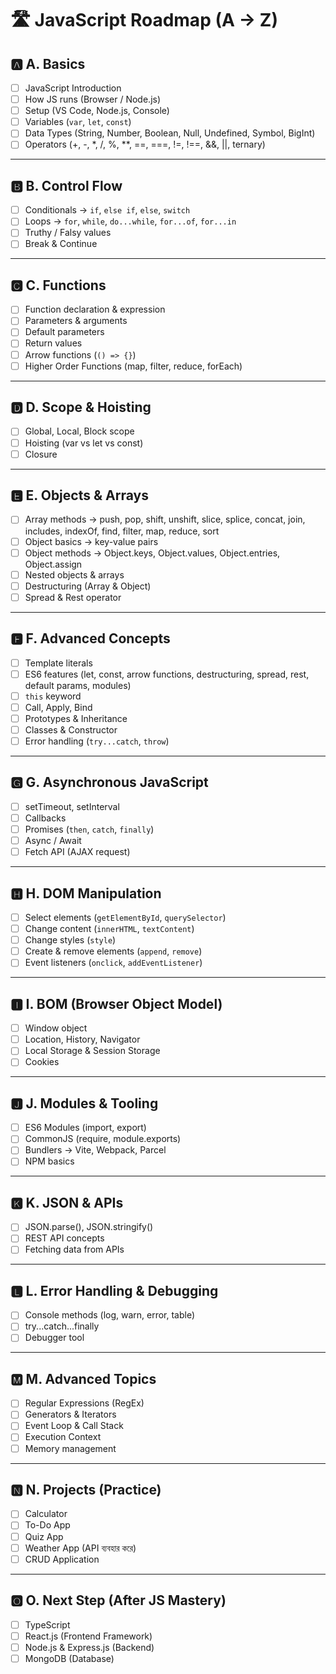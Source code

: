 
# 🛣️ JavaScript Roadmap (A → Z)

## 🅰️ A. Basics
- [ ] JavaScript Introduction  
- [ ] How JS runs (Browser / Node.js)  
- [ ] Setup (VS Code, Node.js, Console)  
- [ ] Variables (`var`, `let`, `const`)  
- [ ] Data Types (String, Number, Boolean, Null, Undefined, Symbol, BigInt)  
- [ ] Operators (+, -, *, /, %, **, ==, ===, !=, !==, &&, ||, ternary)  

---

## 🅱️ B. Control Flow
- [ ] Conditionals → `if`, `else if`, `else`, `switch`  
- [ ] Loops → `for`, `while`, `do...while`, `for...of`, `for...in`  
- [ ] Truthy / Falsy values  
- [ ] Break & Continue  

---

## 🅲 C. Functions
- [ ] Function declaration & expression  
- [ ] Parameters & arguments  
- [ ] Default parameters  
- [ ] Return values  
- [ ] Arrow functions (`() => {}`)  
- [ ] Higher Order Functions (map, filter, reduce, forEach)  

---

## 🅳 D. Scope & Hoisting
- [ ] Global, Local, Block scope  
- [ ] Hoisting (var vs let vs const)  
- [ ] Closure  

---

## 🅴 E. Objects & Arrays
- [ ] Array methods → push, pop, shift, unshift, slice, splice, concat, join, includes, indexOf, find, filter, map, reduce, sort  
- [ ] Object basics → key-value pairs  
- [ ] Object methods → Object.keys, Object.values, Object.entries, Object.assign  
- [ ] Nested objects & arrays  
- [ ] Destructuring (Array & Object)  
- [ ] Spread & Rest operator  

---

## 🅵 F. Advanced Concepts
- [ ] Template literals  
- [ ] ES6 features (let, const, arrow functions, destructuring, spread, rest, default params, modules)  
- [ ] `this` keyword  
- [ ] Call, Apply, Bind  
- [ ] Prototypes & Inheritance  
- [ ] Classes & Constructor  
- [ ] Error handling (`try...catch`, `throw`)  

---

## 🅶 G. Asynchronous JavaScript
- [ ] setTimeout, setInterval  
- [ ] Callbacks  
- [ ] Promises (`then`, `catch`, `finally`)  
- [ ] Async / Await  
- [ ] Fetch API (AJAX request)  

---

## 🅷 H. DOM Manipulation
- [ ] Select elements (`getElementById`, `querySelector`)  
- [ ] Change content (`innerHTML`, `textContent`)  
- [ ] Change styles (`style`)  
- [ ] Create & remove elements (`append`, `remove`)  
- [ ] Event listeners (`onclick`, `addEventListener`)  

---

## 🅸 I. BOM (Browser Object Model)
- [ ] Window object  
- [ ] Location, History, Navigator  
- [ ] Local Storage & Session Storage  
- [ ] Cookies  

---

## 🅹 J. Modules & Tooling
- [ ] ES6 Modules (import, export)  
- [ ] CommonJS (require, module.exports)  
- [ ] Bundlers → Vite, Webpack, Parcel  
- [ ] NPM basics  

---

## 🅺 K. JSON & APIs
- [ ] JSON.parse(), JSON.stringify()  
- [ ] REST API concepts  
- [ ] Fetching data from APIs  

---

## 🅻 L. Error Handling & Debugging
- [ ] Console methods (log, warn, error, table)  
- [ ] try...catch...finally  
- [ ] Debugger tool  

---

## 🅼 M. Advanced Topics
- [ ] Regular Expressions (RegEx)  
- [ ] Generators & Iterators  
- [ ] Event Loop & Call Stack  
- [ ] Execution Context  
- [ ] Memory management  

---

## 🅽 N. Projects (Practice)
- [ ] Calculator  
- [ ] To-Do App  
- [ ] Quiz App  
- [ ] Weather App (API ব্যবহার করে)  
- [ ] CRUD Application  

---

## 🅾️ O. Next Step (After JS Mastery)
- [ ] TypeScript  
- [ ] React.js (Frontend Framework)  
- [ ] Node.js & Express.js (Backend)  
- [ ] MongoDB (Database)  
